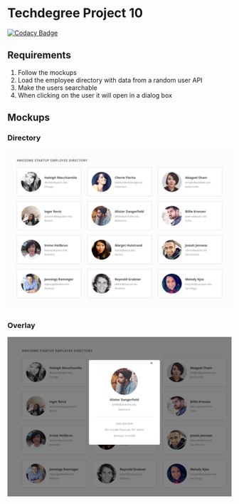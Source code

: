 # Techdegree Project 10

[![Codacy Badge](https://api.codacy.com/project/badge/Grade/d55409a80c6543f8bb7b9659afd19852)](https://www.codacy.com/app/anthony0030/techdegree-project-10?utm_source=github.com&amp;utm_medium=referral&amp;utm_content=anthony0030/techdegree-project-10&amp;utm_campaign=Badge_Grade)

## Requirements
1.  Follow the mockups
2.  Load the employee directory with data from a random user API
3.  Make the users searchable
4.  When clicking on the user it will open in a dialog box

## Mockups
### Directory
![Directory Mockup](mockups/employee_directory.png)
### Overlay
![Overlay Mockup](mockups/employee_overlay.png)
